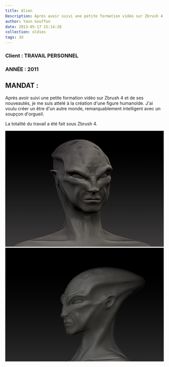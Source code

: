 ```yaml
---
title: Alien
Description: Après avoir suivi une petite formation vidéo sur Zbrush 4 et de ses nouveautés, je me suis attelé à la création d'une figure humanoïde.
author: Yann Gouffon
date: 2013-05-17 15:14:28
collection: oldies
tags: 3d
---
```


### Client : TRAVAIL PERSONNEL
### ANNÉE : 2011

## MANDAT :

Après avoir suivi une petite formation vidéo sur Zbrush 4 et de ses nouveautés, je me suis attelé à la création d'une figure humanoïde. J'ai voulu créer un être d'un autre monde, remarquablement intelligent avec un soupçon d'orgueil.

La totalité du travail a été fait sous Zbrush 4. 

![Alien](/img/images/alien.jpg.jpg)
![Alien](/img/images/alien2.jpg.jpg)
